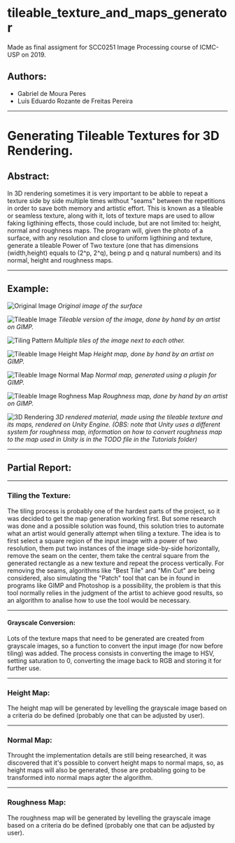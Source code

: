 # tileable_texture_and_maps_generator

Made as final assigment for SCC0251 Image Processing course of ICMC-USP on 2019. 

## Authors:

* Gabriel de Moura Peres 
* Luís Eduardo Rozante de Freitas Pereira

---

# Generating Tileable Textures for 3D Rendering.

## Abstract: 

In 3D rendering sometimes it is very important to be abble to repeat a texture side by side multiple times without "seams" between the repetitions in order to save both memory and artistic effort. This is known as a tileable or seamless texture, along with it, lots of texture maps are used to allow faking ligthining effects, those could include, but are not limited to: height, normal and roughness maps. The program will, given the photo of a surface, with any resolution and close to uniform ligthining and texture, generate a tileable Power of Two texture (one that has dimensions (width,height) equals to (2^p, 2^q), being p and q natural numbers) and its normal, height and roughness maps.

---

## Example:

![Original Image](https://github.com/LuisEduardoR/tileable_texture_and_maps_generator/blob/master/Samples/texture_sample01.jpg)
*Original image of the surface*

![Tileable Image](https://github.com/LuisEduardoR/tileable_texture_and_maps_generator/blob/master/Samples/texture_sample01_artist_tile.jpg)
*Tileable version of the image, done by hand by an artist on GIMP.*

![Tiling Pattern](https://github.com/LuisEduardoR/tileable_texture_and_maps_generator/blob/master/Samples/texture_sample01_artist_tiling.jpg)
*Multiple tiles of the image next to each other.*

![Tileable Image Height Map](https://github.com/LuisEduardoR/tileable_texture_and_maps_generator/blob/master/Samples/texture_sample01_artist_height.jpg)
*Height map, done by hand by an artist on GIMP.*

![Tileable Image Normal Map](https://github.com/LuisEduardoR/tileable_texture_and_maps_generator/blob/master/Samples/texture_sample01_artist_normal.jpg)
*Normal map, generated using a plugin for GIMP.*

![Tileable Image Roghness Map](https://github.com/LuisEduardoR/tileable_texture_and_maps_generator/blob/master/Samples/texture_sample01_artist_rough.jpg)
*Roughness map, done by hand by an artist on GIMP.*

![3D Rendering](https://github.com/LuisEduardoR/tileable_texture_and_maps_generator/blob/master/Samples/sample01_artist_render.png)
*3D rendered material, made using the tileable texture and its maps, rendered on Unity Engine. (OBS: note that Unity uses a different system for roughness map, information on how to convert roughness map to the map used in Unity is in the TODO file in the Tutorials folder)*

---

## Partial Report:

---

### Tiling the Texture:

The tiling process is probably one of the hardest parts of the project, so it was decided to get the map generation working first. But some research was done and a possible solution was found, this solution tries to automate what an artist would generally attempt when tiling a texture. The idea is to first select a square region of the input image with a power of two resolution, them put two instances of the image side-by-side horizontally, remove the seam on the center, them take the central square from the generated rectangle as a new texture and repeat the process vertically. For removing the seams, algorithms like "Best Tile" and "Min Cut" are being considered, also simulating the "Patch" tool that can be in found in programs like GIMP and Photoshop is a possibility, the problem is that this tool normally relies in the judgment of the artist to achieve good results, so an algorithm to analise how to use the tool would be necessary.

---

#### Grayscale Conversion:

Lots of the texture maps that need to be generated are created from grayscale images, so a function to convert the input image (for now before tiling) was added. The process consists in converting the image to HSV, setting saturation to 0, converting the image back to RGB and storing it for further use.

---

### Height Map:

The height map will be generated by levelling the grayscale image based on a criteria do be defined (probably one that can be adjusted by user).

---

### Normal Map:

Throught the implementation details are still being researched, it was discovered that it's possible to convert height maps to normal maps, so, as height maps will also be generated, those are probabling going to be transformed into normal maps agter the algorithm.

---

### Roughness Map:

The roughness map will be generated by levelling the grayscale image based on a criteria do be defined (probably one that can be adjusted by user).
